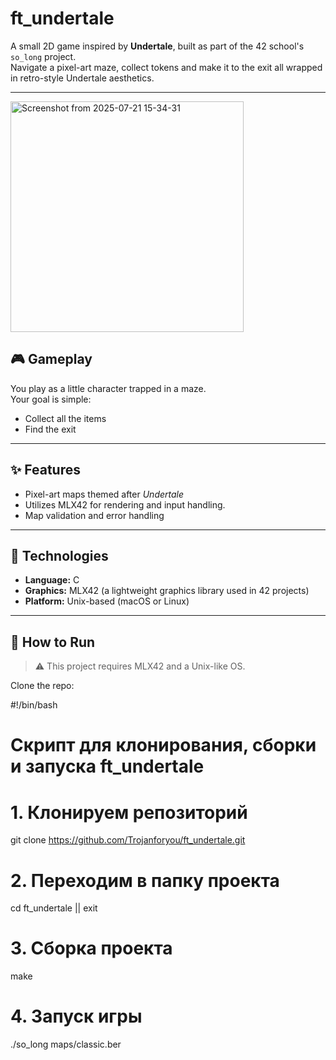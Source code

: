 # ft_undertale

A small 2D game inspired by **Undertale**, built as part of the 42 school's `so_long` project.  
Navigate a pixel-art maze, collect tokens and make it to the exit all wrapped in retro-style Undertale aesthetics.

---
<img width="373" height="369" alt="Screenshot from 2025-07-21 15-34-31" src="https://github.com/user-attachments/assets/33b19bbd-780b-426a-94f4-3359938b7c47" />


## 🎮 Gameplay

You play as a little character trapped in a maze.  
Your goal is simple:

- Collect all the items  
- Find the exit  
---

## ✨ Features

- Pixel-art maps themed after *Undertale*  
- Utilizes MLX42 for rendering and input handling.
- Map validation and error handling  

---

## 🧠 Technologies

- **Language:** C  
- **Graphics:** MLX42 (a lightweight graphics library used in 42 projects)  
- **Platform:** Unix-based (macOS or Linux)  

---

## 🔧 How to Run

> ⚠️ This project requires MLX42 and a Unix-like OS.

Clone the repo:

#!/bin/bash
# Скрипт для клонирования, сборки и запуска ft_undertale

# 1. Клонируем репозиторий
git clone https://github.com/Trojanforyou/ft_undertale.git

# 2. Переходим в папку проекта
cd ft_undertale || exit

# 3. Сборка проекта
make

# 4. Запуск игры
./so_long maps/classic.ber
